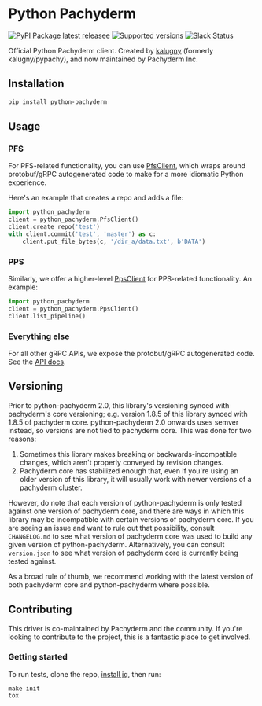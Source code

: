 # Python Pachyderm

[![PyPI Package latest releasee](https://img.shields.io/pypi/v/python-pachyderm.svg)](https://pypi.python.org/pypi/python-pachyderm)
[![Supported versions](https://img.shields.io/pypi/pyversions/python-pachyderm.svg)](https://pypi.python.org/pypi/python-pachyderm)
[![Slack Status](http://slack.pachyderm.io/badge.svg)](http://slack.pachyderm.io)

Official Python Pachyderm client. Created by [kalugny](https://github.com/kalugny) (formerly kalugny/pypachy), and now maintained by Pachyderm Inc.

## Installation

```bash
pip install python-pachyderm
```

## Usage

### PFS

For PFS-related functionality, you can use [PfsClient](https://pachyderm.github.io/python-pachyderm/python_pachyderm/pfs_client.m.html#python_pachyderm.pfs_client.PfsClient), which wraps around protobuf/gRPC autogenerated code to make for a more idiomatic Python experience.

Here's an example that creates a repo and adds a file:

```python
import python_pachyderm
client = python_pachyderm.PfsClient()
client.create_repo('test')
with client.commit('test', 'master') as c:
    client.put_file_bytes(c, '/dir_a/data.txt', b'DATA')

```

### PPS

Similarly, we offer a higher-level [PpsClient](https://pachyderm.github.io/python-pachyderm/python_pachyderm/pps_client.m.html#python_pachyderm.pps_client.PpsClient) for PPS-related functionality. An example:

```python
import python_pachyderm
client = python_pachyderm.PpsClient()
client.list_pipeline()
```

### Everything else

For all other gRPC APIs, we expose the protobuf/gRPC autogenerated code. See the [API docs](https://pachyderm.github.io/python-pachyderm/python_pachyderm/).

## Versioning

Prior to python-pachyderm 2.0, this library's versioning synced with pachyderm's core versioning; e.g. version 1.8.5 of this library synced with 1.8.5 of pachyderm core. python-pachyderm 2.0 onwards uses semver instead, so versions are not tied to pachyderm core. This was done for two reasons:

1. Sometimes this library makes breaking or backwards-incompatible changes, which aren't properly conveyed by revision changes.
2. Pachyderm core has stabilized enough that, even if you're using an older version of this library, it will usually work with newer versions of a pachyderm cluster.

However, do note that each version of python-pachyderm is only tested against one version of pachyderm core, and there are ways in which this library may be incompatible with certain versions of pachyderm core. If you are seeing an issue and want to rule out that possibility, consult `CHANGELOG.md` to see what version of pachyderm core was used to build any given version of python-pachyderm. Alternatively, you can consult `version.json` to see what version of pachyderm core is currently being tested against.

As a broad rule of thumb, we recommend working with the latest version of both pachyderm core and python-pachyderm where possible.

## Contributing

This driver is co-maintained by Pachyderm and the community. If you're looking to contribute to the project, this is a fantastic place to get involved.

### Getting started

To run tests, clone the repo, [install jq](https://stedolan.github.io/jq/), then run:

```
make init
tox
```
